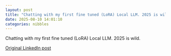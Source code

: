 ```yaml
---
layout: post
title: "Chatting with my first fine tuned (LoRA) Local LLM. 2025 is wild."
date: 2025-08-10 14:01:10
categories: nibbles
---
```


Chatting with my first fine tuned (LoRA) Local LLM. 2025 is wild.

[Original LinkedIn post](https://www.linkedin.com/feed/update/urn%3Ali%3Ashare%3A7360309236628705282)
